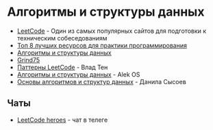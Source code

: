 # Алгоритмы и структуры данных

- [LeetCode](leetcode.com) - Один из самых популярных сайтов для подготовки к техническим собеседованиям
- [Топ 8 лучших ресурсов для практики программирования](https://habr.com/ru/post/414009/)
- [Алгоритмы и структуры данных](https://www.youtube.com/playlist?list=PLAma_mKffTOT_qpTFv4KdD9DhOAUd5Rqy)
- [Grind75](https://www.grind75.com)
- [Паттерны LeetCode](https://www.youtube.com/playlist?list=PLCKD2XyZJi6tlvGZhwCdXsXbZ3h3ZWrCR) - Влад Тен
- [Алгоритмы и структуры данных](https://www.youtube.com/playlist?list=PLIJLLSrXDPogL-Db1f9IvHp2fiMwX18yz) - Alek OS
- [Основы алгоритмов и структур данных](https://www.youtube.com/playlist?list=PLu5XUVlj4Jg7QQgRfyJ0Nh1IW3meXalmv) - Данила Сысоев

## Чаты

- [LeetCode heroes](https://t.me/l33tcode) - чат в телеге
